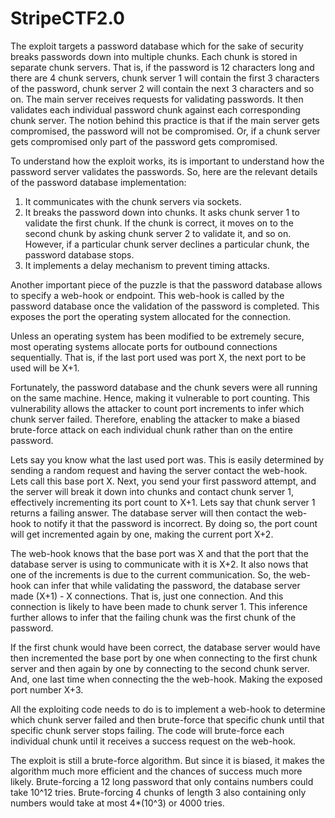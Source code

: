 StripeCTF2.0
============

The exploit targets a password database which for the sake of security breaks
passwords down into multiple chunks. Each chunk is stored in separate chunk 
servers. That is, if the password is 12 characters long and there are 4 chunk
servers, chunk server 1 will contain the first 3 characters of the password,
chunk server 2 will contain the next 3 characters and so on. The main server
receives requests for validating passwords. It then validates each individual
password chunk against each corresponding chunk server. The notion behind this 
practice is that if the main server gets compromised, the password will not
be compromised. Or, if a chunk server gets compromised only part of the password
gets compromised.

To understand how the exploit works, its is important to understand how the
password server validates the passwords. So, here are the relevant details of
the password database implementation:

  1. It communicates with the chunk servers via sockets.
  2. It breaks the password down into chunks. It asks chunk server 1 to validate
     the first chunk. If the chunk is correct, it moves on to the second chunk 
     by asking chunk server 2 to validate it, and so on. However, if a 
     particular chunk server declines a particular chunk, the password database 
     stops.
  3. It implements a delay mechanism to prevent timing attacks.
  
Another important piece of the puzzle is that the password database allows to
specify a web-hook or endpoint. This web-hook is called by the password database 
once the validation of the password is completed. This exposes the port the 
operating system allocated for the connection.

Unless an operating system has been modified to be extremely secure, most 
operating systems allocate ports for outbound connections sequentially. That is, 
if the last port used was port X, the next port to be used will be X+1.

Fortunately, the password database and the chunk severs were all running on the
same machine. Hence, making it vulnerable to port counting. This vulnerability
allows the attacker to count port increments to infer which chunk server failed.
Therefore, enabling the attacker to make a biased brute-force attack on each
individual chunk rather than on the entire password.

Lets say you know what the last used port was. This is easily determined by 
sending a random request and having the server contact the web-hook. Lets call
this base port X. Next, you send your first password attempt, and the server
will break it down into chunks and contact chunk server 1, effectively 
incrementing its port count to X+1. Lets say that chunk server 1 returns a
failing answer. The database server will then contact the web-hook to notify it
that the password is incorrect. By doing so, the port count will get incremented
again by one, making the current port X+2.

The web-hook knows that the base port was X and that the port that the database
server is using to communicate with it is X+2. It also nows that one of the
increments is due to the current communication. So, the web-hook can infer that
while validating the password, the database server made (X+1) - X connections.
That is, just one connection. And this connection is likely to have been made
to chunk server 1. This inference further allows to infer that the failing
chunk was the first chunk of the password.

If the first chunk would have been correct, the database server would have then
incremented the base port by one when connecting to the first chunk server
and then again by one by connecting to the second chunk server. And, one last 
time when connecting the the web-hook. Making the exposed port number X+3.

All the exploiting code needs to do is to implement a web-hook to determine 
which chunk server failed and then brute-force that specific chunk until that 
specific chunk server stops failing. The code will brute-force each individual 
chunk until it receives a success request on the web-hook.

The exploit is still a brute-force algorithm. But since it is biased, it makes
the algorithm much more efficient and the chances of success much more likely.
Brute-forcing a 12 long password that only contains numbers could take 10^12 
tries. Brute-forcing 4 chunks of length 3 also containing only numbers would 
take at most 4*(10^3) or 4000 tries.
